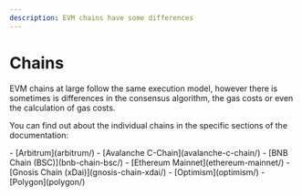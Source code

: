 ```yaml
---
description: EVM chains have some differences
---
```


# Chains

EVM chains at large follow the same execution model, however there is sometimes is differences in the consensus algorithm, the gas costs or even the calculation of gas costs.

You can find out about the individual chains in the specific sections of the documentation:

<div class="cards grid" markdown>
- [Arbitrum](arbitrum/)
- [Avalanche C-Chain](avalanche-c-chain/)
- [BNB Chain (BSC)](bnb-chain-bsc/)
- [Ethereum Mainnet](ethereum-mainnet/)
- [Gnosis Chain (xDai)](gnosis-chain-xdai/)
- [Optimism](optimism/)
- [Polygon](polygon/)
</div>
